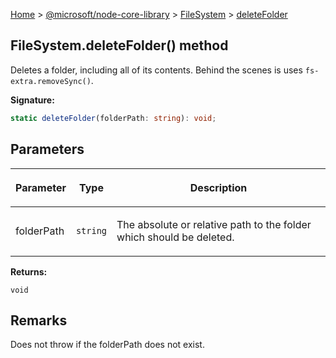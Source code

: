 [Home](./index) &gt; [@microsoft/node-core-library](./node-core-library.md) &gt; [FileSystem](./node-core-library.filesystem.md) &gt; [deleteFolder](./node-core-library.filesystem.deletefolder.md)

## FileSystem.deleteFolder() method

Deletes a folder, including all of its contents. Behind the scenes is uses `fs-extra.removeSync()`<!-- -->.

<b>Signature:</b>

```typescript
static deleteFolder(folderPath: string): void;
```

## Parameters

|  <p>Parameter</p> | <p>Type</p> | <p>Description</p> |
|  --- | --- | --- |
|  <p>folderPath</p> | <p>`string`</p> | <p>The absolute or relative path to the folder which should be deleted.</p> |

<b>Returns:</b>

`void`

## Remarks

Does not throw if the folderPath does not exist.

